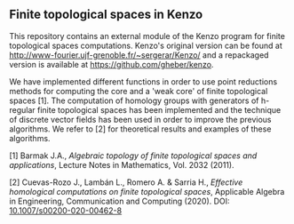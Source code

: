 ## Finite topological spaces in Kenzo

This repository contains an external module of the Kenzo program for finite topological spaces computations. Kenzo's original version can be found at http://www-fourier.ujf-grenoble.fr/~sergerar/Kenzo/ and a repackaged version is available at https://github.com/gheber/kenzo.

We have implemented different functions in order to use point reductions methods for computing the core and a 'weak core' of finite topological spaces [1]. The computation of homology groups with generators of h-regular finite topological spaces has been implemented and the technique of discrete vector fields has been used in order to improve the previous algorithms. We refer to [2] for theoretical results and examples of these algorithms.

  [1] Barmak J.A., *Algebraic topology of finite topological spaces and applications*, Lecture Notes in Mathematics, Vol. 2032 (2011).
 
  [2] Cuevas-Rozo J., Lambán L., Romero A. & Sarria H., *Effective homological computations on finite topological spaces*, Applicable Algebra in Engineering, Communication and Computing (2020). DOI: [10.1007/s00200-020-00462-8](https://link.springer.com/article/10.1007/s00200-020-00462-8)

